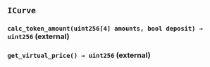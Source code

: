 ## `ICurve`






### `calc_token_amount(uint256[4] amounts, bool deposit) → uint256` (external)





### `get_virtual_price() → uint256` (external)






